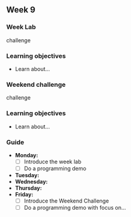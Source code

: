 ## Week 9
### Week Lab
challenge

### Learning objectives
* Learn about...

### Weekend challenge
challenge

### Learning objectives
* Learn about...

### Guide
- **Monday:**
  - [ ] Introduce the week lab
  - [ ] Do a programming demo
- **Tuesday:**
- **Wednesday:**
- **Thursday:**
- **Friday:**
  - [ ] Introduce the Weekend Challenge
  - [ ] Do a programming demo with focus on...
